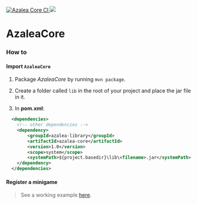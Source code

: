 <div>
  <a href="https://github.com/AzaleaLibrary/AzaleaCore/actions/workflows/ci.yml">
    <img alt="Azalea Core CI" src="https://github.com/AzaleaLibrary/AzaleaCore/actions/workflows/ci.yml/badge.svg?branch=master" />
  </a>
  <a href="https://azalealibrary.net/#/releases/azalea-library/azalea-core">
    <img src="https://azalealibrary.net/api/badge/latest/releases/azalea-library/azalea-core?color=40c14a&name=Azalea%20Core&prefix=v" />
  </a>
</div>
 
# AzaleaCore

### How to

#### Import `AzaleaCore`

1. Package *AzaleaCore* by running `mvn package`.

2. Create a folder called `lib` in the root of your project and place the jar file in it.

3. In **pom.xml**:

```xml
  <dependencies>
    <!-- other dependencies -->
    <dependency>
        <groupId>azalea-library</groupId>
        <artifactId>azalea-core</artifactId>
        <version>1.0</version>
        <scope>system</scope>
        <systemPath>${project.basedir}\lib\<filename>.jar</systemPath>
    </dependency>
  </dependencies>
```

#### Register a minigame

> See a working example [here](https://github.com/AzaleaLibrary/ExampleMinigame).
